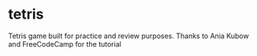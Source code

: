 # tetris
Tetris game built for practice and review purposes. Thanks to Ania Kubow and FreeCodeCamp for the tutorial